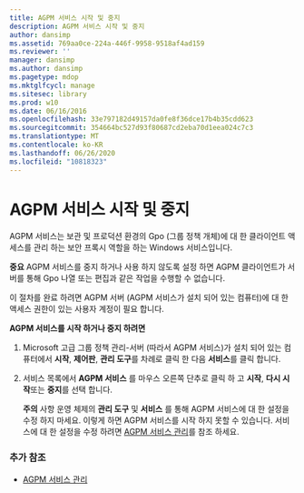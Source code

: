 ```yaml
---
title: AGPM 서비스 시작 및 중지
description: AGPM 서비스 시작 및 중지
author: dansimp
ms.assetid: 769aa0ce-224a-446f-9958-9518af4ad159
ms.reviewer: ''
manager: dansimp
ms.author: dansimp
ms.pagetype: mdop
ms.mktglfcycl: manage
ms.sitesec: library
ms.prod: w10
ms.date: 06/16/2016
ms.openlocfilehash: 33e797182d49157da0fe8f36dce17b4b35cdd623
ms.sourcegitcommit: 354664bc527d93f80687cd2eba70d1eea024c7c3
ms.translationtype: MT
ms.contentlocale: ko-KR
ms.lasthandoff: 06/26/2020
ms.locfileid: "10818323"
---
```

# AGPM 서비스 시작 및 중지


AGPM 서비스는 보관 및 프로덕션 환경의 Gpo (그룹 정책 개체)에 대 한 클라이언트 액세스를 관리 하는 보안 프록시 역할을 하는 Windows 서비스입니다.

**중요**  AGPM 서비스를 중지 하거나 사용 하지 않도록 설정 하면 AGPM 클라이언트가 서버를 통해 Gpo 나열 또는 편집과 같은 작업을 수행할 수 없습니다.

 

이 절차를 완료 하려면 AGPM 서버 (AGPM 서비스가 설치 되어 있는 컴퓨터)에 대 한 액세스 권한이 있는 사용자 계정이 필요 합니다.

**AGPM 서비스를 시작 하거나 중지 하려면**

1.  Microsoft 고급 그룹 정책 관리-서버 (따라서 AGPM 서비스)가 설치 되어 있는 컴퓨터에서 **시작**, **제어판**, **관리 도구**를 차례로 클릭 한 다음 **서비스**를 클릭 합니다.

2.  서비스 목록에서 **AGPM 서비스** 를 마우스 오른쪽 단추로 클릭 하 고 **시작**, **다시 시작**또는 **중지**를 선택 합니다.

    **주의**  사항 운영 체제의 **관리 도구** 및 **서비스** 를 통해 AGPM 서비스에 대 한 설정을 수정 하지 마세요. 이렇게 하면 AGPM 서비스를 시작 하지 못할 수 있습니다. 서비스에 대 한 설정을 수정 하려면 [AGPM 서비스 관리](managing-the-agpm-service.md)를 참조 하세요.

     

### 추가 참조

-   [AGPM 서비스 관리](managing-the-agpm-service.md)

 

 





